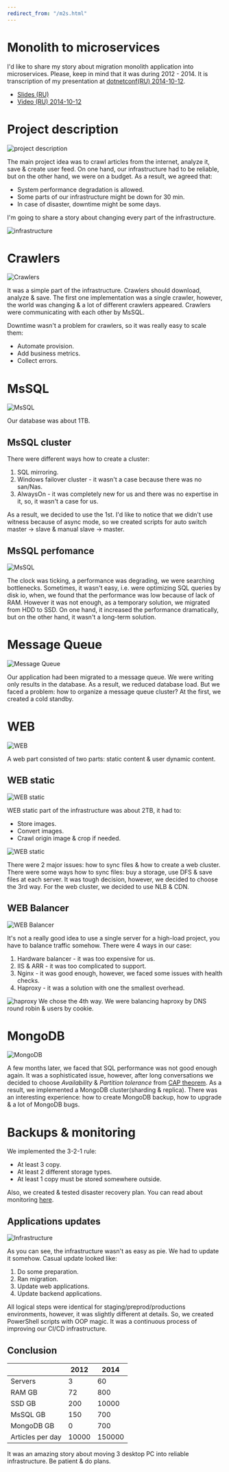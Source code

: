 ```yaml
---
redirect_from: "/m2s.html"
---
```

# Monolith to microservices

I'd like to share my story about migration monolith application into microservices. Please, keep in mind that it was during 2012 - 2014. It is transcription of my presentation at [dotnetconf(RU) 2014-10-12](http://dotnetconf.ru/materialy/monitoringandalerting).
* [Slides (RU)](https://cloud.mail.ru/public/5aBL/6S2YQd5TU)
* [Video (RU) 2014-10-12](https://www.youtube.com/watch?v=IrAgn8YPm2Y)

# Project description

![project description](assets/monolith2microservices_02.png?raw=true "Project description")

The main project idea was to crawl articles from the internet, analyze it, save & create user feed. On one hand, our infrastructure had to be reliable, but on the other hand, we were on a budget. As a result, we agreed that:
* System performance degradation is allowed.
* Some parts of our infrastructure might be down for 30 min.
* In case of disaster, downtime might be some days.

I'm going to share a story about changing every part of the infrastructure.

![infrastructure](assets/monolith2microservices_41.png?raw=true "infrastructure")

# Crawlers

![Crawlers](assets/monolith2microservices_06.png?raw=true "Crawlers")

It was a simple part of the infrastructure. Crawlers should download, analyze & save. The first one implementation was a single crawler, however, the world was changing & a lot of different crawlers appeared. Crawlers were communicating with each other by MsSQL.

Downtime wasn't a problem for crawlers, so it was really easy to scale them:
* Automate provision.
* Add business metrics.
* Collect errors.

# MsSQL

![MsSQL](assets/monolith2microservices_08.png?raw=true "MsSQL")

Our database was about 1TB.

## MsSQL cluster

There were different ways how to create a cluster:
1. SQL mirroring.
2. Windows failover cluster - it wasn't a case because there was no san/Nas.
3. AlwaysOn - it was completely new for us and there was no expertise in it, so, it wasn't a case for us.

As a result, we decided to use the 1st. I'd like to notice that we didn't use witness because of async mode, so we created scripts for auto switch master -> slave & manual slave -> master.

## MsSQL perfomance

![MsSQL](assets/monolith2microservices_12.png?raw=true "MsSQL")

The clock was ticking, a performance was degrading, we were searching bottlenecks. Sometimes, it wasn't easy, i.e. were optimizing SQL queries by disk io, when, we found that the performance was low because of lack of RAM. However it was not enough, as a temporary solution, we migrated from HDD to SSD. On one hand, it increased the performance dramatically, but on the other hand, it wasn't a long-term solution.

# Message Queue

![Message Queue](assets/monolith2microservices_15.png?raw=true "Message Queue")

Our application had been migrated to a message queue. We were writing only results in the database. As a result, we reduced database load. But we faced a problem: how to organize a message queue cluster? At the first, we created a cold standby.

# WEB

![WEB](assets/monolith2microservices_20.png?raw=true "WEB")

A web part consisted of two parts: static content & user dynamic content.

## WEB static

![WEB static](assets/monolith2microservices_23.png?raw=true "WEB static")

WEB static part of the infrastructure was about 2TB, it had to:
* Store images.
* Convert images.
* Crawl origin image & crop if needed.

![WEB static](assets/monolith2microservices_26.png?raw=true "WEB static")

There were 2 major issues: how to sync files & how to create a web cluster. There were some ways how to sync files: buy a storage, use DFS & save files at each server. It was tough decision, however, we decided to choose the 3rd way. For the web cluster, we decided to use NLB & CDN.

## WEB Balancer

![WEB Balancer](assets/monolith2microservices_30.png?raw=true "WEB Balancer")

It's not a really good idea to use a single server for a high-load project, you have to balance traffic somehow. There were 4 ways in our case:
1. Hardware balancer - it was too expensive for us.
2. IIS & ARR - it was too complicated to support.
3. Nginx - it was good enough, however, we faced some issues with health checks.
4. Haproxy - it was a solution with one the smallest overhead.

![haproxy](assets/monolith2microservices_32.png?raw=true "haproxy")
We chose the 4th way. We were balancing haproxy by DNS round robin & users by cookie.

# MongoDB

![MongoDB](assets/monolith2microservices_34.png?raw=true "MongoDB")

A few months later, we faced that SQL performance was not good enough again. It was a sophisticated issue, however, after long conversations we decided to choose *Availability* & *Partition tolerance* from [CAP theorem](https://en.wikipedia.org/wiki/CAP_theorem). As a result, we implemented a MongoDB cluster(sharding & replica). There was an interesting experience: how to create MongoDB backup, how to upgrade & a lot of MongoDB bugs.

# Backups & monitoring

We implemented the 3-2-1 rule:

* At least 3 copy.
* At least 2 different storage types.
* At least 1 copy must be stored somewhere outside.

Also, we created & tested disaster recovery plan. You can read about monitoring [here](about-it-ru.md).

## Applications updates

![Infrastructure](assets/monolith2microservices_41.png?raw=true "Infrastructure")

As you can see, the infrastructure wasn't as easy as pie. We had to update it somehow. Casual update looked like:

1. Do some preparation.
2. Ran migration.
3. Update web applications.
4. Update backend applications.

All logical steps were identical for staging/preprod/productions environments, however, it was slightly different at details. So, we created PowerShell scripts with OOP magic. It was a continuous process of improving our CI/CD infrastructure.

## Conclusion

|                  | 2012  | 2014   |
|------------------|-------|--------|
| Servers          | 3     | 60     |
| RAM GB           | 72    | 800    |
| SSD GB           | 200   | 10000  |
| MsSQL GB         | 150   | 700    |
| MongoDB GB       | 0     | 700    |
| Articles per day | 10000 | 150000 |

It was an amazing story about moving 3 desktop PC into reliable infrastructure. Be patient & do plans.
